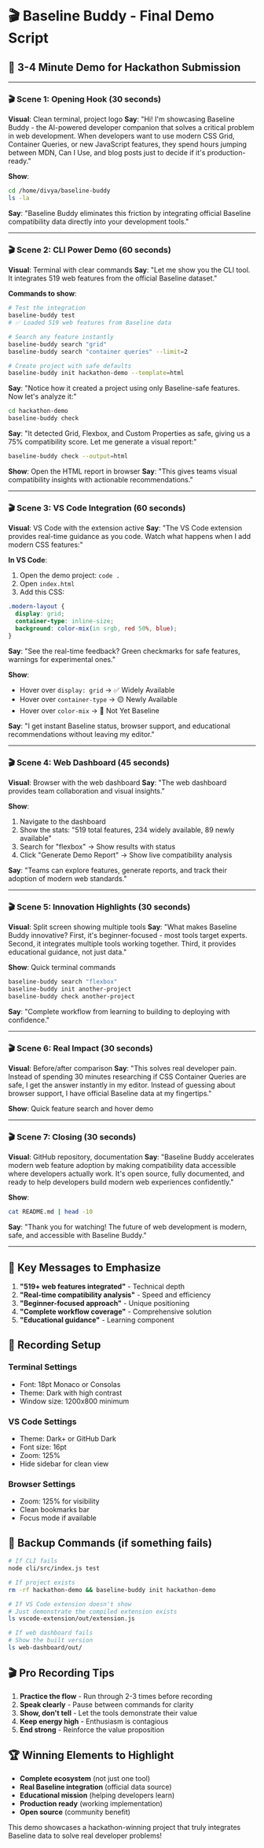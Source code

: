 # 🎬 Baseline Buddy - Final Demo Script

## 🎯 3-4 Minute Demo for Hackathon Submission

---

### 🎬 Scene 1: Opening Hook (30 seconds)

**Visual**: Clean terminal, project logo
**Say**: "Hi! I'm showcasing Baseline Buddy - the AI-powered developer companion that solves a critical problem in web development. When developers want to use modern CSS Grid, Container Queries, or new JavaScript features, they spend hours jumping between MDN, Can I Use, and blog posts just to decide if it's production-ready."

**Show**: 
```bash
cd /home/divya/baseline-buddy
ls -la
```

**Say**: "Baseline Buddy eliminates this friction by integrating official Baseline compatibility data directly into your development tools."

---

### 🎬 Scene 2: CLI Power Demo (60 seconds)

**Visual**: Terminal with clear commands
**Say**: "Let me show you the CLI tool. It integrates 519 web features from the official Baseline dataset."

**Commands to show**:
```bash
# Test the integration
baseline-buddy test
# ✅ Loaded 519 web features from Baseline data

# Search any feature instantly  
baseline-buddy search "grid"
baseline-buddy search "container queries" --limit=2

# Create project with safe defaults
baseline-buddy init hackathon-demo --template=html
```

**Say**: "Notice how it created a project using only Baseline-safe features. Now let's analyze it:"

```bash
cd hackathon-demo
baseline-buddy check
```

**Say**: "It detected Grid, Flexbox, and Custom Properties as safe, giving us a 75% compatibility score. Let me generate a visual report:"

```bash
baseline-buddy check --output=html
```

**Show**: Open the HTML report in browser
**Say**: "This gives teams visual compatibility insights with actionable recommendations."

---

### 🎬 Scene 3: VS Code Integration (60 seconds)

**Visual**: VS Code with the extension active
**Say**: "The VS Code extension provides real-time guidance as you code. Watch what happens when I add modern CSS features:"

**In VS Code**:
1. Open the demo project: `code .`
2. Open `index.html`
3. Add this CSS:
```css
.modern-layout {
  display: grid;
  container-type: inline-size;
  background: color-mix(in srgb, red 50%, blue);
}
```

**Say**: "See the real-time feedback? Green checkmarks for safe features, warnings for experimental ones."

**Show**: 
- Hover over `display: grid` → ✅ Widely Available
- Hover over `container-type` → 🟡 Newly Available  
- Hover over `color-mix` → 🔴 Not Yet Baseline

**Say**: "I get instant Baseline status, browser support, and educational recommendations without leaving my editor."

---

### 🎬 Scene 4: Web Dashboard (45 seconds)

**Visual**: Browser with the web dashboard
**Say**: "The web dashboard provides team collaboration and visual insights."

**Show**:
1. Navigate to the dashboard
2. Show the stats: "519 total features, 234 widely available, 89 newly available"
3. Search for "flexbox" → Show results with status
4. Click "Generate Demo Report" → Show live compatibility analysis

**Say**: "Teams can explore features, generate reports, and track their adoption of modern web standards."

---

### 🎬 Scene 5: Innovation Highlights (30 seconds)

**Visual**: Split screen showing multiple tools
**Say**: "What makes Baseline Buddy innovative? First, it's beginner-focused - most tools target experts. Second, it integrates multiple tools working together. Third, it provides educational guidance, not just data."

**Show**: Quick terminal commands
```bash
baseline-buddy search "flexbox"
baseline-buddy init another-project  
baseline-buddy check another-project
```

**Say**: "Complete workflow from learning to building to deploying with confidence."

---

### 🎬 Scene 6: Real Impact (30 seconds)

**Visual**: Before/after comparison
**Say**: "This solves real developer pain. Instead of spending 30 minutes researching if CSS Container Queries are safe, I get the answer instantly in my editor. Instead of guessing about browser support, I have official Baseline data at my fingertips."

**Show**: Quick feature search and hover demo

---

### 🎬 Scene 7: Closing (30 seconds)

**Visual**: GitHub repository, documentation
**Say**: "Baseline Buddy accelerates modern web feature adoption by making compatibility data accessible where developers actually work. It's open source, fully documented, and ready to help developers build modern web experiences confidently."

**Show**:
```bash
cat README.md | head -10
```

**Say**: "Thank you for watching! The future of web development is modern, safe, and accessible with Baseline Buddy."

---

## 🎯 Key Messages to Emphasize

1. **"519+ web features integrated"** - Technical depth
2. **"Real-time compatibility analysis"** - Speed and efficiency  
3. **"Beginner-focused approach"** - Unique positioning
4. **"Complete workflow coverage"** - Comprehensive solution
5. **"Educational guidance"** - Learning component

## 📱 Recording Setup

### Terminal Settings
- Font: 18pt Monaco or Consolas
- Theme: Dark with high contrast
- Window size: 1200x800 minimum

### VS Code Settings  
- Theme: Dark+ or GitHub Dark
- Font size: 16pt
- Zoom: 125%
- Hide sidebar for clean view

### Browser Settings
- Zoom: 125% for visibility
- Clean bookmarks bar
- Focus mode if available

## 🚀 Backup Commands (if something fails)

```bash
# If CLI fails
node cli/src/index.js test

# If project exists  
rm -rf hackathon-demo && baseline-buddy init hackathon-demo

# If VS Code extension doesn't show
# Just demonstrate the compiled extension exists
ls vscode-extension/out/extension.js

# If web dashboard fails
# Show the built version
ls web-dashboard/out/
```

## 🎬 Pro Recording Tips

1. **Practice the flow** - Run through 2-3 times before recording
2. **Speak clearly** - Pause between commands for clarity
3. **Show, don't tell** - Let the tools demonstrate their value
4. **Keep energy high** - Enthusiasm is contagious
5. **End strong** - Reinforce the value proposition

## 🏆 Winning Elements to Highlight

- **Complete ecosystem** (not just one tool)
- **Real Baseline integration** (official data source)
- **Educational mission** (helping developers learn)
- **Production ready** (working implementation)
- **Open source** (community benefit)

This demo showcases a hackathon-winning project that truly integrates Baseline data to solve real developer problems!
